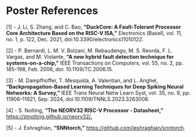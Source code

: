 # Poster References

[1] - J. Li, S. Zhang, and C. Bao, **“DuckCore: A Fault-Tolerant Processor Core Architecture Based on the RISC-V ISA,”** Electronics (Basel), vol. 11, no. 1, p. 122, Dec. 2021, doi:10.3390/electronics11010122.​

[2] - P. Bernardi, L. M. V. Bolzani, M. Rebaudengo, M. S. Reorda, F. L. Vargas, and M. Violante, **“A new hybrid fault detection technique for systems-on-a-chip,”** IEEE Transactions on Computers, vol. 55, no. 2, pp. 185–198, Feb. 2006, doi: 10.1109/TC.2006.15. ​

[3] - M. Dampfhoffer, T. Mesquida, A. Valentian, and L. Anghel, **“Backpropagation-Based Learning Techniques for Deep Spiking Neural Networks: A Survey,”** IEEE Trans Neural Netw Learn Syst, vol. 35, no. 9, pp. 11906–11921, Sep. 2024, doi:10.1109/TNNLS.2023.3263008.​

[4] - S. Nolting, **“The NEORV32 RISC-V Processor - Datasheet,”** https://stnolting.github.io/neorv32/.​

[5] - J. Eshraghian, **“SNNtorch,”** https://github.com/jeshraghian/snntorch.
